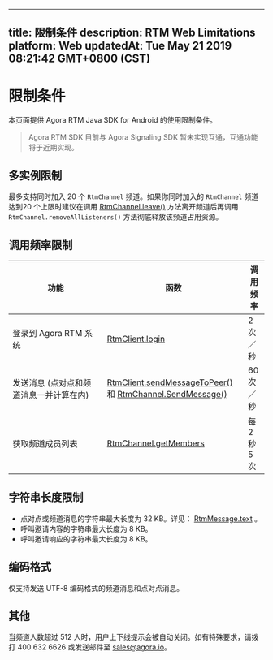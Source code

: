 
---
title: 限制条件
description: RTM Web Limitations
platform: Web
updatedAt: Tue May 21 2019 08:21:42 GMT+0800 (CST)
---
# 限制条件
本页面提供 Agora RTM Java SDK for Android 的使用限制条件。

> Agora RTM SDK 目前与 Agora Signaling SDK 暂未实现互通，互通功能将于近期实现。

## 多实例限制

最多支持同时加入 20 个 `RtmChannel` 频道。如果你同时加入的 `RtmChannel` 频道达到20 个上限时建议在调用 [RtmChannel.leave()](https://docs.agora.io/cn/Real-time-Messaging/RTM_web/API%20Reference/RTM_web/classes/rtmchannel.html#leave) 方法离开频道后再调用 `RtmChannel.removeAllListeners()` 方法彻底释放该频道占用资源。

## 调用频率限制

<style> table th:first-of-type {     width: 170px; } th:third-of-type {     width: 100px; }</style>

| 功能                                                  | 函数                                                      | 调用频率                |
| ----------------------------------------------------------- | ------------------------------------------------------------ | ------------------------------ |
| 登录到 Agora RTM 系统                              | [RtmClient.login](https://docs.agora.io/cn/Real-time-Messaging/API%20Reference/RTM_web/classes/rtmclient.html#login) | 2 次／秒         |
| 发送消息 (点对点和频道消息一并计算在内) | [RtmClient.sendMessageToPeer()](https://docs.agora.io/cn/Real-time-Messaging/API%20Reference/RTM_web/classes/rtmclient.html#sendmessagetopeer) 和 [RtmChannel.SendMessage()](https://docs.agora.io/cn/Real-time-Messaging/API%20Reference/RTM_web/classes/rtmchannel.html#sendmessage) | 60 次／秒          |
| 获取频道成员列表                    | [RtmChannel.getMembers](https://docs.agora.io/cn/Real-time-Messaging/API%20Reference/RTM_web/classes/rtmchannel.html#getmembers) | 每 2 秒 5 次 |

## 字符串长度限制

- 点对点或频道消息的字符串最大长度为 32 KB。详见： [RtmMessage.text](https://docs.agora.io/cn/Real-time-Messaging/API%20Reference/RTM_web/interfaces/rtmmessage.html#text) 。
- 呼叫邀请内容的字符串最大长度为 8 KB。
- 呼叫邀请响应的字符串最大长度为 8 KB。

## 编码格式

仅支持发送 UTF-8 编码格式的频道消息和点对点消息。


## 其他 

当频道人数超过 512 人时，用户上下线提示会被自动关闭。如有特殊要求，请拨打 400 632 6626 或发送邮件至 sales@agora.io。
